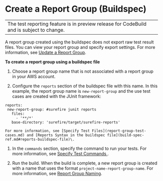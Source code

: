 # Create a Report Group \(Buildspec\)<a name="test-report-group-create-buildspec"></a>


|  | 
| --- |
| The test reporting feature is in preview release for CodeBuild and is subject to change\. | 

A report group created using the buildspec does not export raw test result files\. You can view your report group and specify export settings\. For more information, see [Update a Report Group](report-group-export-settings.md)\. 

**To create a report group using a buildspec file**

1.  Choose a report group name that is not associated with a report group in your AWS account\. 

1.  Configure the `reports` section of the buildspec file with this name\. In this example, the report group name is `new-report-group` and the use test cases are created with the JUnit framework: 

   ```
   reports:
    new-report-group: #surefire junit reports
      files:
        - '**/*'
      base-directory: 'surefire/target/surefire-reports'
   ```

    For more information, see [Specify Test Files](report-group-test-cases.md) and [Reports Syntax in the buildspec file](build-spec-ref.md#reports-buildspec-file)\. 

1. In the `commands` section, specify the command to run your tests\. For more information, see [ Specify Test Commands ](report-group-test-case-commands.md)\. 

1.  Run the build\. When the build is complete, a new report group is created with a name that uses the format `project-name-report-group-name`\. For more information, see [Report Group Naming](test-report-group-naming.md)\. 